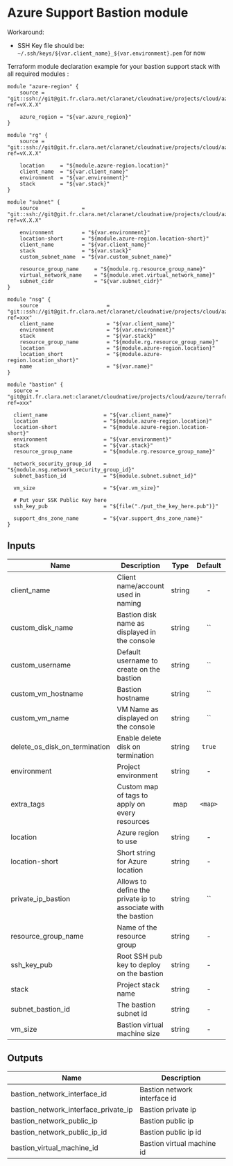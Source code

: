 # Azure Support Bastion module #

Workaround:

- SSH Key file should be: `~/.ssh/keys/${var.client_name}_${var.environment}.pem` for now

Terraform module declaration example for your bastion support stack with all required modules :

```shell
module "azure-region" {
    source = "git::ssh://git@git.fr.clara.net/claranet/cloudnative/projects/cloud/azure/terraform/modules/regions.git?ref=vX.X.X"

    azure_region = "${var.azure_region}"
}

module "rg" {
    source = "git::ssh://git@git.fr.clara.net/claranet/cloudnative/projects/cloud/azure/terraform/modules/rg.git?ref=vX.X.X"

    location     = "${module.azure-region.location}"
    client_name  = "${var.client_name}"
    environment  = "${var.environment}"
    stack        = "${var.stack}"
}

module "subnet" {
    source              = "git::ssh://git@git.fr.clara.net/claranet/cloudnative/projects/cloud/azure/terraform/modules/subnet.git?ref=vX.X.X"

    environment         = "${var.environment}"
    location-short      = "${module.azure-region.location-short}" 
    client_name         = "${var.client_name}"
    stack               = "${var.stack}"
    custom_subnet_name  = "${var.custom_subnet_name}"

    resource_group_name     = "${module.rg.resource_group_name}"
    virtual_network_name    = "${module.vnet.virtual_network_name}"
    subnet_cidr             = "${var.subnet_cidr}"
}

module "nsg" {
    source                      = "git::ssh://git@git.fr.clara.net/claranet/cloudnative/projects/cloud/azure/terraform/modules/nsg.git?ref=xxx"
    client_name                 = "${var.client_name}"
    environment                 = "${var.environment}"
    stack                       = "${var.stack}"
    resource_group_name         = "${module.rg.resource_group_name}"
    location                    = "${module.azure-region.location}"
    location_short              = "${module.azure-region.location_short}"
    name                        = "${var.name}"
}

module "bastion" {
  source = "git@git.fr.clara.net:claranet/cloudnative/projects/cloud/azure/terraform/modules/bastion.git?ref=xxx"
  
  client_name                  = "${var.client_name}"
  location                     = "${module.azure-region.location}"
  location-short               = "${module.azure-region.location-short}"
  environment                  = "${var.environment}"
  stack                        = "${var.stack}"
  resource_group_name          = "${module.rg.resource_group_name}"

  network_security_group_id    = "${module.nsg.network_security_group_id}"
  subnet_bastion_id            = "${module.subnet.subnet_id}"

  vm_size                      = "${var.vm_size}"
  
  # Put your SSK Public Key here
  ssh_key_pub                  = "${file("./put_the_key_here.pub")}"
  
  support_dns_zone_name        = "${var.support_dns_zone_name}"
}
```

## Inputs

| Name | Description | Type | Default | Required |
|------|-------------|:----:|:-----:|:-----:|
| client_name | Client name/account used in naming | string | - | yes |
| custom_disk_name | Bastion disk name as displayed in the console | string | `` | no |
| custom_username | Default username to create on the bastion | string | `` | no |
| custom_vm_hostname | Bastion hostname | string | `` | no |
| custom_vm_name | VM Name as displayed on the console | string | `` | no |
| delete_os_disk_on_termination | Enable delete disk on termination | string | `true` | no |
| environment | Project environment | string | - | yes |
| extra_tags | Custom map of tags to apply on every resources | map | `<map>` | no |
| location | Azure region to use | string | - | yes |
| location-short | Short string for Azure location | string | - | yes |
| private_ip_bastion | Allows to define the private ip to associate with the bastion | string | `` | no |
| resource_group_name | Name of the resource group | string | - | yes |
| ssh_key_pub | Root SSH pub key to deploy on the bastion | string | - | yes |
| stack | Project stack name | string | - | yes |
| subnet_bastion_id | The bastion subnet id | string | - | yes |
| vm_size | Bastion virtual machine size | string | - | yes |

## Outputs

| Name | Description |
|------|-------------|
| bastion_network_interface_id | Bastion network interface id |
| bastion_network_interface_private_ip | Bastion private ip |
| bastion_network_public_ip | Bastion public ip |
| bastion_network_public_ip_id | Bastion public ip id |
| bastion_virtual_machine_id | Bastion virtual machine id |
